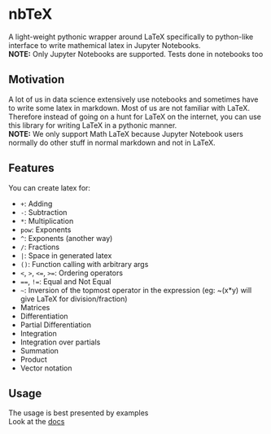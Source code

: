# nbTeX  

A light-weight pythonic wrapper around LaTeX specifically to python-like interface to write mathemical latex in Jupyter Notebooks.   
**NOTE:** Only Jupyter Notebooks are supported. Tests done in notebooks too  

## Motivation

A lot of us in data science extensively use notebooks and sometimes have to write some latex in markdown. Most of us are not familiar with LaTeX. Therefore instead of going on a hunt for LaTeX on the internet, you can use this library for writing LaTeX in a pythonic manner.   
**NOTE:** We only support Math LaTeX because Jupyter Notebook users normally do other stuff in normal markdown and not in LaTeX.

## Features

You can create latex for:

+ `+`: Adding
+ `-`: Subtraction
+ `*`: Multiplication
+ `pow`: Exponents
+ `^`: Exponents (another way)
+ `/`: Fractions
+ `|`: Space in generated latex
+ `()`: Function calling with arbitrary args
+ `<`, `>`, `<=`, `>=`: Ordering operators
+ `==`, `!=`: Equal and Not Equal
+ `~`: Inversion of the topmost operator in the expression (eg: ~(x*y) will give LaTeX for division/fraction)
+ Matrices
+ Differentiation
+ Partial Differentiation
+ Integration
+ Integration over partials
+ Summation
+ Product
+ Vector notation

## Usage  

The usage is best presented by examples  
Look at the [docs](https://github.com/narang99/nbtex/tree/master/docs)   
